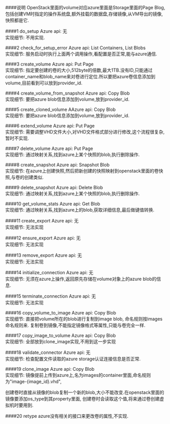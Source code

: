 ####说明
OpenStack里面的volume对应azure里面是Storage里面的Page Blog,包括创建VM时指定的操作系统盘,额外挂载的数据盘,存储镜像,从VM导出的镜像,快照都是它.

####1 do_setup
Azure api: 无    
实现细节: 不用实现.

####2 check_for_setup_error
Azure api: List Containers, List Blobs    
实现细节: 服务启动时执行上面两个调用操作,看配置是否正常,能与azure通信.

####3 create_volume
Azure api: Put Page    
实现细节: 指定要创建的卷的大小,512byte的倍数,最大1TB.没有ID,只能通过container_name和blob_name来对卷进行定位.所以要把azure卷信息添加到volume,目前看到可以放到provider_id.

####4 create_volume_from_snapshot
Azure api: Copy Blob    
实现细节: 要把azure blob信息添加到volume,放到provider_id.

####5 create_cloned_volume
AAzure api: Copy Blob  
实现细节: 要把azure blob信息添加到volume,放到provider_id.

####6 extend_volume
Azure api: Put Page  
实现细节: 需要调整VHD文件大小,对VHD文件格式部分进行修改,这个流程很复杂,暂时不实现.

####7 delete_volume
Azure api: Put Page  
实现细节: 通过映射关系,找到azure上某个快照的blob,执行删除操作.

####8 create_snapshot
Azure api: Snapshot Blob  
实现细节: 在azure上创建快照,然后把新创建的快照映射到openstack里面的卷快照,与卷的创建类似.

####9 delete_snapshot
Azure api: Delete Blob  
实现细节: 通过映射关系,找到azure上某个快照的blob,执行删除操作.

####10 get_volume_stats
Azure api:  Get Blob  
实现细节: 通过映射关系,找到azure上的blob,获取详细信息,最后做键值转换.

####11 create_export
Azure api:  无  
实现细节: 无法实现

####12 ensure_export
Azure api: 无  
实现细节: 无法实现

####13 remove_export
Azure api: 无  
实现细节: 无法实现

####14 initialize_connection
Azure api: 无    
实现细节: 无须在azure上操作,返回原先存储在volume对象上的azure blob的信息.

####15 terminate_connection
Azure api: 无  
实现细节: 无法实现

####16 copy_volume_to_image
Azure api: Copy Blob  
实现细节: 直接把volume所在的blob进行复制到image blob, 命名规则按images命名规则来.
复制卷到镜像,不能指定镜像格式等属性,只能与卷完全一样.

####17 copy_image_to_volume
Azure api: Copy Blob  
实现细节: 全部放到clone_image实现,不用到这一步实现

####18 validate_connector
Azure api:  无  
实现细节: 检查配置文件读取的azure storage认证连接信息是否正常.

####19 clone_image
Azure api: Copy Blob  
实现细节: 镜像提前上传到azure上,名为images的container里面,命名规则为"image-{image_id}.vhd",

创建卷时直接从镜像的blob复制一个新的blob,大小不能改变.在openstack里面的镜像要添加os_type到其property里面,
创建卷时会读取这个值,将来通过卷创建虚拟机时要用到.

####20 retype
azure没有相关的接口来更改卷的属性,不实现.

